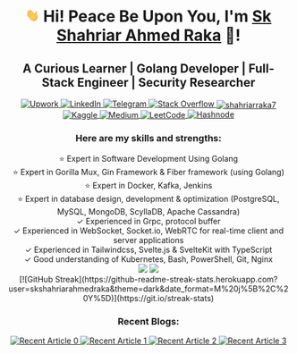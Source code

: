 <h1 align="center">
  <img src="https://github.com/gitsdeepak/gitsdeepak/blob/master/Assets/Hi.gif" width="25px">
  Hi! Peace Be Upon You, I'm <a href="https://github.com/skshahriarahmedraka">Sk Shahriar Ahmed Raka</a> 🐬!
</h1>

<h2 align="center">
  A Curious Learner | Golang Developer | Full-Stack Engineer | Security Researcher
</h2>

<div align="center">
  <a href="https://www.upwork.com/o/profiles/users/~0107ef3405bffbe57e/" target="_blank">
    <img alt="Upwork" width="100px" src="img/upwork.png" />
  </a>
  <a href="https://www.linkedin.com/in/sk-shahriar-ahmed-raka-862a31193/">
    <img alt="LinkedIn" width="30px" src="img/linkedin.png" />
  </a>
  <a href="https://www.t.me/shahriarraka">
    <img alt="Telegram" width="30px" src="img/telegram2.png" />
  </a>
  <a href="https://stackoverflow.com/users/12216779/sk-shahriar-ahmed-raka">
    <img alt="Stack Overflow" width="35px" src="img/stackoverflow.png" />
  </a>
  <a href="https://twitter.com/shahriarraka7" target="blank">
    <img align="center" src="https://raw.githubusercontent.com/rahuldkjain/github-profile-readme-generator/master/src/images/icons/Social/twitter.svg" alt="shahriarraka7" height="30" width="40" />
  </a>
  <a href="https://www.kaggle.com/shahriarraka" target="blank">
    <img align="center" src="https://raw.githubusercontent.com/rahuldkjain/github-profile-readme-generator/master/src/images/icons/Social/kaggle.svg" alt="Kaggle" height="30" width="40" />
  </a>
  <a href="https://medium.com/@shahriarraka" target="blank">
    <img align="center" src="https://raw.githubusercontent.com/rahuldkjain/github-profile-readme-generator/master/src/images/icons/Social/medium.svg" alt="Medium" height="30" width="40" />
  </a>
  <a href="https://leetcode.com/AhmedRaka/" target="blank">
    <img align="center" src="https://raw.githubusercontent.com/rahuldkjain/github-profile-readme-generator/master/src/images/icons/Social/leet-code.svg" alt="LeetCode" height="30" width="40" />
  </a>
  <a href="https://raka.hashnode.dev/">
    <img alt="Hashnode" width="150px" src="img/hashnode2.png" />
  </a>
</div>

<h3 align="center">Here are my skills and strengths:</h3>

<div align="center">
  ⭐️ Expert in Software Development Using Golang<br/>
  ⭐️ Expert in Gorilla Mux, Gin Framework & Fiber framework (using Golang)<br/>
  ⭐️ Expert in Docker, Kafka, Jenkins<br/>
  ⭐️ Expert in database design, development & optimization (PostgreSQL, MySQL, MongoDB, ScyllaDB, Apache Cassandra)<br/>
  ✓ Experienced in Grpc, protocol buffer<br/>
  ✓ Experienced in WebSocket, Socket.io, WebRTC for real-time client and server applications<br/>
  ✓ Experienced in Tailwindcss, Svelte.js & SvelteKit with TypeScript<br/>
  ✓ Good understanding of Kubernetes, Bash, PowerShell, Git, Nginx<br/>
</div>

<div align="center">
  <img height="180em" src="https://github-readme-stats.vercel.app/api?username=skshahriarahmedraka&show_icons=true&theme=dark&include_all_commits=true&count_private=true" />
  <img height="180em" src="https://github-readme-stats.vercel.app/api/top-langs/?username=skshahriarahmedraka&layout=compact&langs_count=10&theme=dark" />
</div>

<div align="center">
  [![GitHub Streak](https://github-readme-streak-stats.herokuapp.com?user=skshahriarahmedraka&theme=dark&date_format=M%20j%5B%2C%20Y%5D)](https://git.io/streak-stats) 
</div>

<h3 align="center">Recent Blogs:</h3>

<div align="center">
  <a target="_blank" href="https://github-readme-medium-recent-article.vercel.app/medium/@shahriarraka/0">
    <img src="https://github-readme-medium-recent-article.vercel.app/medium/@shahriarraka/0" alt="Recent Article 0"> 
  </a>
  <a target="_blank" href="https://github-readme-medium-recent-article.vercel.app/medium/@shahriarraka/1">
    <img src="https://github-readme-medium-recent-article.vercel.app/medium/@shahriarraka/1" alt="Recent Article 1"> 
  </a>
  <a target="_blank" href="https://github-readme-medium-recent-article.vercel.app/medium/@shahriarraka/2">
    <img src="https://github-readme-medium-recent-article.vercel.app/medium/@shahriarraka/2" alt="Recent Article 2"> 
  </a>
  <a target="_blank" href="https://github-readme-medium-recent-article.vercel.app/medium/@shahriarraka/3">
    <img src="https://github-readme-medium-recent-article.vercel.app/medium/@shahriarraka/3" alt="Recent Article 3"> 
  </a>
</div>
